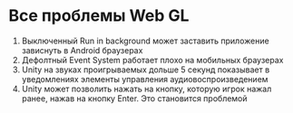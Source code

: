 # Все проблемы Web GL

1. Выключенный Run in background может заставить приложение зависнуть в Android браузерах
2. Дефолтный Event System работает плохо на мобильных браузерах
3. Unity на звуках проигрываемых дольше 5 секунд показывает в уведомлениях элементы управления аудиовоспроизведением
4. Unity может позволить нажать на кнопку, которую игрок нажал ранее, нажав на кнопку Enter. Это становится проблемой